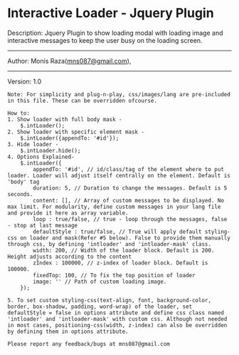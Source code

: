 Interactive Loader - Jquery Plugin
==================
Description: Jquery Plugin to show loading modal with loading image and interactive messages to keep the user busy on the loading screen. 
***
Author: Monis Raza(mns087@gmail.com),
***
Version: 1.0

	
	Note: For simplicity and plug-n-play, css/images/lang are pre-included in this file. These can be overridden ofcourse.
	
	How to: 
	1. Show loader with full body mask - 
		$.intLoader();
	2. Show loader with specific element mask - 
		$.intLoader({appendTo: '#id'});
	3. Hide loader -
		$.intLoader.hide();
	4. Options Explained- 
		$.intLoader({
			appendTo: '#id', // id/class/tag of the element where to put loader. Loader will adjust itself centrally on the element. Default is 'body' tag
			duration: 5, // Duration to change the messages. Default is 5 seconds.
			content: [], // Array of custom messages to be displayed. No max limit. For modularity, define custom messages in your lang file and provide it here as array variable.
			loop : true/false, // true - loop through the messages, false - stop at last message
			defaultStyle : true/false, // True will apply default styling-css on loader and mask(Refer #5 below). False to provide them manually through css, by defining 'intloader' and 'intloader-mask' class. 
			width: 200, // Width of the loader block. Default is 200. Height adjusts according to the content
			zIndex : 100000, // z-index of loader block. Default is 100000.
			fixedTop: 100, // To fix the top position of loader
			image: '' // Path of custom loading image. 
		});
		
	5. To set custom styling-css(text-align, font, background-color, border, box-shadow, padding, word-wrap) of the loader, set defaultStyle = false in options attribute and define css class named 'intloader' and 'intloader-mask' with custom css. Although not needed in most cases, positioning-css(width, z-index) can also be overridden by defining them in options attribute.
	
	Please report any feedback/bugs at mns087@gmail.com
